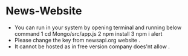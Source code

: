 # News-Website

* You can run in your system by opening terminal and running below command 
   1  cd Mongo/src/app.js
   2  npm install
   3  npm i alert
* Please change the key from newsapi.org website .
* It cannot be hosted as in free version company does'nt allow .

